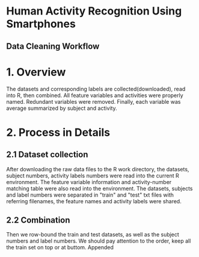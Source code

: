 # Human Activity Recognition Using Smartphones  
## Data Cleaning Workflow  

# 1. Overview
The datasets and corresponding labels are collected(downloaded), read into R, then combined. All feature variables and activities were properly named. Redundant variables were removed. Finally, each variable was average summarized by subject and activity.

# 2. Process in Details  
## 2.1 Dataset collection  
After downloading the raw data files to the R work directory, the datasets, subject numbers, activity labels numbers were read into the current R environment. The feature variable information and activity-number matching table were also read into the environment. The datasets, subjects and label numbers were separated in "train" and "test" txt files with referring filenames, the feature names and activity labels were shared.  
## 2.2 Combination
Then we row-bound the train and test datasets, as well as the subject numbers and label numbers. We should pay attention to the order, keep all the train set on top or at buttom. Appended


